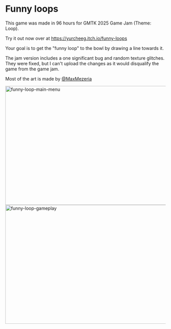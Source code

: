 # Funny loops

This game was made in 96 hours for GMTK 2025 Game Jam (Theme: Loop).

Try it out now over at https://yurcheeg.itch.io/funny-loops

Your goal is to get the "funny loop" to the bowl by drawing a line towards it.

The jam version includes a one significant bug and random texture glitches. They were fixed, but I can't upload the changes as it would disqualify the game from the game jam.

Most of the art is made by [@MaxMezeria](https://github.com/MaxMezeria)

<img width="596" height="373" alt="funny-loop-main-menu" src="https://github.com/user-attachments/assets/b503b074-9297-4091-b4c3-654e68852564" />

<img width="596" height="373" alt="funny-loop-gameplay" src="https://github.com/user-attachments/assets/deea08cc-b21a-42de-9486-5e98cb2d4df7" />

